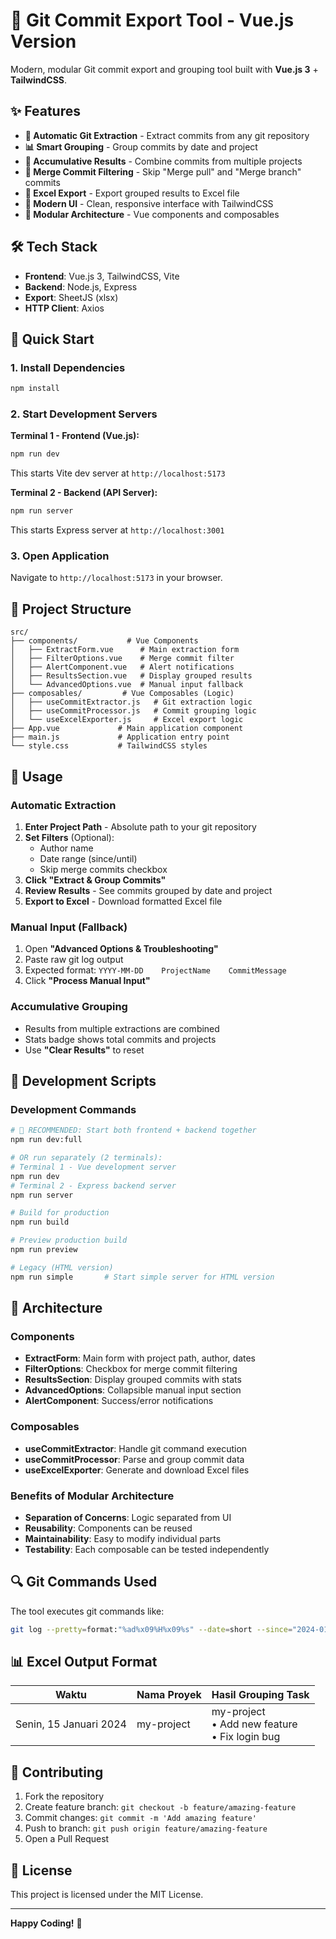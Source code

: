 # 🚀 Git Commit Export Tool - Vue.js Version

Modern, modular Git commit export and grouping tool built with **Vue.js 3** + **TailwindCSS**.

## ✨ Features

- **🎯 Automatic Git Extraction** - Extract commits from any git repository
- **📊 Smart Grouping** - Group commits by date and project
- **🔄 Accumulative Results** - Combine commits from multiple projects
- **🚫 Merge Commit Filtering** - Skip "Merge pull" and "Merge branch" commits
- **📁 Excel Export** - Export grouped results to Excel file
- **🎨 Modern UI** - Clean, responsive interface with TailwindCSS
- **🧩 Modular Architecture** - Vue components and composables

## 🛠 Tech Stack

- **Frontend**: Vue.js 3, TailwindCSS, Vite
- **Backend**: Node.js, Express
- **Export**: SheetJS (xlsx)
- **HTTP Client**: Axios

## 🚀 Quick Start

### 1. Install Dependencies
```bash
npm install
```

### 2. Start Development Servers

**Terminal 1 - Frontend (Vue.js):**
```bash
npm run dev
```
This starts Vite dev server at `http://localhost:5173`

**Terminal 2 - Backend (API Server):**
```bash
npm run server
```
This starts Express server at `http://localhost:3001`

### 3. Open Application
Navigate to `http://localhost:5173` in your browser.

## 📁 Project Structure

```
src/
├── components/           # Vue Components
│   ├── ExtractForm.vue      # Main extraction form
│   ├── FilterOptions.vue    # Merge commit filter
│   ├── AlertComponent.vue   # Alert notifications
│   ├── ResultsSection.vue   # Display grouped results
│   └── AdvancedOptions.vue  # Manual input fallback
├── composables/         # Vue Composables (Logic)
│   ├── useCommitExtractor.js   # Git extraction logic
│   ├── useCommitProcessor.js   # Commit grouping logic
│   └── useExcelExporter.js     # Excel export logic
├── App.vue             # Main application component
├── main.js             # Application entry point
└── style.css           # TailwindCSS styles
```

## 🎯 Usage

### Automatic Extraction
1. **Enter Project Path** - Absolute path to your git repository
2. **Set Filters** (Optional):
   - Author name
   - Date range (since/until)
   - Skip merge commits checkbox
3. **Click "Extract & Group Commits"**
4. **Review Results** - See commits grouped by date and project
5. **Export to Excel** - Download formatted Excel file

### Manual Input (Fallback)
1. Open **"Advanced Options & Troubleshooting"**
2. Paste raw git log output
3. Expected format: `YYYY-MM-DD    ProjectName    CommitMessage`
4. Click **"Process Manual Input"**

### Accumulative Grouping
- Results from multiple extractions are combined
- Stats badge shows total commits and projects
- Use **"Clear Results"** to reset

## 🔧 Development Scripts

### Development Commands

```bash
# 🚀 RECOMMENDED: Start both frontend + backend together
npm run dev:full

# OR run separately (2 terminals):
# Terminal 1 - Vue development server
npm run dev
# Terminal 2 - Express backend server  
npm run server

# Build for production
npm run build

# Preview production build
npm run preview

# Legacy (HTML version)
npm run simple       # Start simple server for HTML version
```

## 🧩 Architecture

### Components
- **ExtractForm**: Main form with project path, author, dates
- **FilterOptions**: Checkbox for merge commit filtering
- **ResultsSection**: Display grouped commits with stats
- **AdvancedOptions**: Collapsible manual input section
- **AlertComponent**: Success/error notifications

### Composables
- **useCommitExtractor**: Handle git command execution
- **useCommitProcessor**: Parse and group commit data
- **useExcelExporter**: Generate and download Excel files

### Benefits of Modular Architecture
- **Separation of Concerns**: Logic separated from UI
- **Reusability**: Components can be reused
- **Maintainability**: Easy to modify individual parts
- **Testability**: Each composable can be tested independently

## 🔍 Git Commands Used

The tool executes git commands like:
```bash
git log --pretty=format:"%ad%x09%H%x09%s" --date=short --since="2024-01-01" --author="YourName"
```

## 📊 Excel Output Format

| Waktu | Nama Proyek | Hasil Grouping Task |
|-------|-------------|---------------------|
| Senin, 15 Januari 2024 | my-project | my-project<br>• Add new feature<br>• Fix login bug |

## 🤝 Contributing

1. Fork the repository
2. Create feature branch: `git checkout -b feature/amazing-feature`
3. Commit changes: `git commit -m 'Add amazing feature'`
4. Push to branch: `git push origin feature/amazing-feature`
5. Open a Pull Request

## 📄 License

This project is licensed under the MIT License.

---

**Happy Coding!** 🎉

